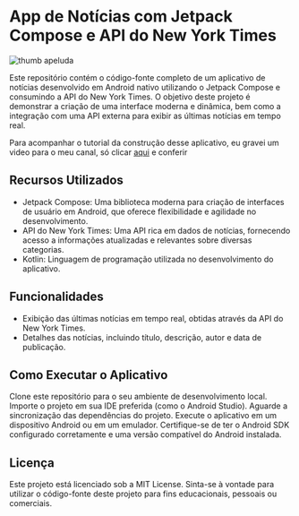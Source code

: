 # App de Notícias com Jetpack Compose e API do New York Times
![thumb apeluda](https://github.com/BrooitsFeiskJR/news-app-jetpack-compose-yt/assets/100232576/813d926d-06e5-424c-a819-77d8046861da)


Este repositório contém o código-fonte completo de um aplicativo de notícias desenvolvido em Android nativo utilizando o Jetpack Compose e consumindo a API do New York Times. O objetivo deste projeto é demonstrar a criação de uma interface moderna e dinâmica, bem como a integração com uma API externa para exibir as últimas notícias em tempo real. 

Para acompanhar o tutorial da construção desse aplicativo, eu gravei um video para o meu canal, só clicar [aqui]() e conferir

## Recursos Utilizados
- Jetpack Compose: Uma biblioteca moderna para criação de interfaces de usuário em Android, que oferece flexibilidade e agilidade no desenvolvimento.
- API do New York Times: Uma API rica em dados de notícias, fornecendo acesso a informações atualizadas e relevantes sobre diversas categorias.
- Kotlin: Linguagem de programação utilizada no desenvolvimento do aplicativo.

## Funcionalidades
- Exibição das últimas notícias em tempo real, obtidas através da API do New York Times.
- Detalhes das notícias, incluindo título, descrição, autor e data de publicação.

## Como Executar o Aplicativo
Clone este repositório para o seu ambiente de desenvolvimento local.
Importe o projeto em sua IDE preferida (como o Android Studio).
Aguarde a sincronização das dependências do projeto.
Execute o aplicativo em um dispositivo Android ou em um emulador.
Certifique-se de ter o Android SDK configurado corretamente e uma versão compatível do Android instalada.


## Licença
Este projeto está licenciado sob a MIT License. Sinta-se à vontade para utilizar o código-fonte deste projeto para fins educacionais, pessoais ou comerciais.

